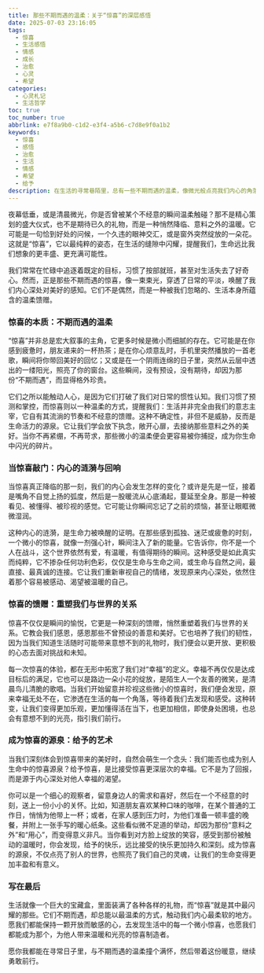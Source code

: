 ```yaml
---
title: 那些不期而遇的温柔：关于“惊喜”的深层感悟
date: 2025-07-03 23:16:05
tags:
  - 惊喜
  - 生活感悟
  - 情感
  - 成长
  - 治愈
  - 心灵
  - 希望
categories:
  - 心灵札记
  - 生活哲学
toc: true
toc_number: true
abbrlink: e7f8a9b0-c1d2-e3f4-a5b6-c7d8e9f0a1b2
keywords:
  - 惊喜
  - 感悟
  - 治愈
  - 生活
  - 情感
  - 希望
  - 给予
description: 在生活的寻常巷陌里，总有一些不期而遇的温柔，像微光般点亮我们内心的角落。它们不是刻意安排的盛大，而是不经意间触动心弦的瞬间。今天，让我们一起走进“惊喜”的深层世界，感受那些意料之外的馈赠，以及它们如何悄然改变我们对世界的看法，滋养我们的灵魂。
---
```


夜幕低垂，或是清晨微光，你是否曾被某个不经意的瞬间温柔触碰？那不是精心策划的盛大仪式，也不是期待已久的礼物，而是一种悄然降临、意料之外的温暖。它可能是一句恰到好处的问候，一个久违的眼神交汇，或是窗外突然绽放的一朵花。这就是“惊喜”，它以最纯粹的姿态，在生活的缝隙中闪耀，提醒我们，生命远比我们想象的更丰盛、更充满可能性。

我们常常在忙碌中追逐着既定的目标，习惯了按部就班，甚至对生活失去了好奇心。然而，正是那些不期而遇的惊喜，像一束束光，穿透了日常的平淡，唤醒了我们内心深处对美好的感知。它们不是偶然，而是一种被我们忽略的、生活本身所蕴含的温柔馈赠。

### 惊喜的本质：不期而遇的温柔

“惊喜”并非总是宏大叙事的主角，它更多时候是微小而细腻的存在。它可能是在你感到疲惫时，朋友递来的一杯热茶；是在你心烦意乱时，手机里突然播放的一首老歌，瞬间将你带回美好的回忆；又或是在一个阴雨连绵的日子里，突然从云层中透出的一缕阳光，照亮了你的窗台。这些瞬间，没有预设，没有期待，却因为那份“不期而遇”，而显得格外珍贵。

它们之所以能触动人心，是因为它们打破了我们对日常的惯性认知。我们习惯了预测和掌控，而惊喜则以一种温柔的方式，提醒我们：生活并非完全由我们的意志主宰，它自有其流淌的节奏和不经意的馈赠。这种不确定性，非但不是威胁，反而是生命活力的源泉。它让我们学会放下执念，敞开心扉，去接纳那些意料之外的美好。当你不再紧绷，不再苛求，那些微小的温柔便会更容易被你捕捉，成为你生命中闪光的碎片。

### 当惊喜敲门：内心的涟漪与回响

当惊喜真正降临的那一刻，我们的内心会发生怎样的变化？或许是先是一怔，接着是嘴角不自觉上扬的弧度，然后是一股暖流从心底涌起，蔓延至全身。那是一种被看见、被懂得、被珍视的感觉。它可能让你瞬间忘记了之前的烦恼，甚至让眼眶微微湿润。

这种内心的涟漪，是生命力被唤醒的证明。在那些感到孤独、迷茫或疲惫的时刻，一个微小的惊喜，就像一剂强心针，瞬间注入了新的能量。它告诉你，你不是一个人在战斗，这个世界依然有爱，有温暖，有值得期待的瞬间。这种感受是如此真实而纯粹，它不掺杂任何功利色彩，仅仅是生命与生命之间，或生命与自然之间，最直接、最真诚的连接。它让我们重新审视自己的情绪，发现原来内心深处，依然住着那个容易被感动、渴望被温暖的自己。

### 惊喜的馈赠：重塑我们与世界的关系

惊喜不仅仅是瞬间的愉悦，它更是一种深刻的馈赠，悄然重塑着我们与世界的关系。它教会我们感恩，感恩那些不曾预设的善意和美好。它也培养了我们的韧性，因为当我们知道生活随时可能带来意想不到的礼物时，我们便会以更开放、更积极的心态去面对挑战和未知。

每一次惊喜的体验，都在无形中拓宽了我们对“幸福”的定义。幸福不再仅仅是达成目标后的满足，它也可以是路边一朵小花的绽放，是陌生人一个友善的微笑，是清晨鸟儿清脆的歌唱。当我们开始留意并珍视这些微小的惊喜时，我们便会发现，原来幸福无处不在，它渗透在生活的每一个角落，等待着我们去发现和感受。这种转变，让我们变得更加乐观，更加懂得活在当下，也更加相信，即使身处困境，也总会有意想不到的光亮，指引我们前行。

### 成为惊喜的源泉：给予的艺术

当我们深刻体会到惊喜带来的美好时，自然会萌生一个念头：我们能否也成为别人生命中的惊喜源泉？给予惊喜，是比接受惊喜更深层次的幸福。它不是为了回报，而是源于内心深处对他人幸福的渴望。

你可以是一个细心的观察者，留意身边人的需求和喜好，然后在一个不经意的时刻，送上一份小小的关怀。比如，知道朋友喜欢某种口味的咖啡，在某个普通的工作日，悄悄为他带上一杯；或者，在家人感到压力时，为他们准备一顿丰盛的晚餐，并附上一张手写的暖心纸条。这些看似微不足道的举动，却因为那份“意料之外”和“用心”，而变得意义非凡。当你看到对方脸上绽放的笑容，感受到那份被触动的温暖时，你会发现，给予的快乐，远比接受的快乐更加持久和深刻。成为惊喜的源泉，不仅点亮了别人的世界，也照亮了我们自己的灵魂，让我们的生命变得更加丰盈和有意义。

### 写在最后

生活就像一个巨大的宝藏盒，里面装满了各种各样的礼物，而“惊喜”就是其中最闪耀的那些。它们不期而遇，却总能以最温柔的方式，触动我们内心最柔软的地方。愿我们都能保持一颗开放而敏感的心，去发现生活中的每一个微小惊喜，也愿我们都能成为那个，为他人带来温暖和光亮的惊喜制造者。

愿你我都能在寻常日子里，与不期而遇的温柔撞个满怀，然后带着这份暖意，继续勇敢前行。